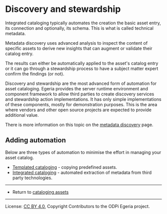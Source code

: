 <!-- SPDX-License-Identifier: CC-BY-4.0 -->
<!-- Copyright Contributors to the ODPi Egeria project 2020. -->

# Discovery and stewardship

Integrated cataloging typically automates the creation the basic asset entry, its connection and
optionally, its schema.  This is what is called technical metadata.

Metadata discovery uses advanced analysis to inspect the content of specific assets to derive
new insights that can augment or validate their catalog entry.

The results can either be automatically applied to the asset's catalog entry or
it can go through a stewardship process to have a subject matter expert confirm the findings (or not).

Discovery and stewardship are the most advanced form of automation for asset cataloging.
Egeria provides the server runtime environment and component framework to
allow third parties to create discovery services and stewardship action implementations.
It has only simple implementations of these components, mostly for demonstration purposes.
This is the area where vendors and other open source projects are expected to
provide additional value.

There is more information on this topic on the
[metadata discovery](../metadata-discovery) page.

## Adding automation

Below are three types of automation to minimise the effort in managing your asset catalog.

* [Templated cataloging](templated-cataloging.md) - copying predefined assets.
* [Integrated cataloging](integrated-cataloging.md) - automated extraction of metadata from third party technologies.


----
* Return to [cataloging assets](.)


----
License: [CC BY 4.0](https://creativecommons.org/licenses/by/4.0/),
Copyright Contributors to the ODPi Egeria project.